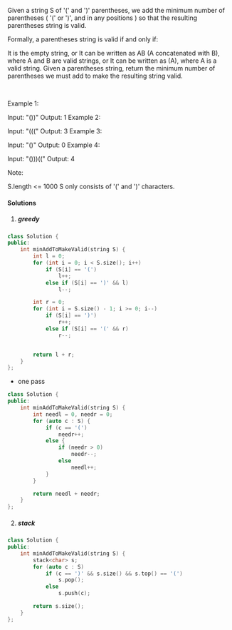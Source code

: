 Given a string S of '(' and ')' parentheses, we add the minimum number of parentheses ( '(' or ')', and in any positions ) so that the resulting parentheses string is valid.

Formally, a parentheses string is valid if and only if:

It is the empty string, or
It can be written as AB (A concatenated with B), where A and B are valid strings, or
It can be written as (A), where A is a valid string.
Given a parentheses string, return the minimum number of parentheses we must add to make the resulting string valid.

 

Example 1:

Input: "())"
Output: 1
Example 2:

Input: "((("
Output: 3
Example 3:

Input: "()"
Output: 0
Example 4:

Input: "()))(("
Output: 4
 

Note:

S.length <= 1000
S only consists of '(' and ')' characters.

#### Solutions

1. ##### greedy

```cpp
class Solution {
public:
    int minAddToMakeValid(string S) {
        int l = 0;
        for (int i = 0; i < S.size(); i++)
            if (S[i] == '(')
                l++;
            else if (S[i] == ')' && l)
                l--;

        int r = 0;
        for (int i = S.size() - 1; i >= 0; i--)
            if (S[i] == ')')
                r++;
            else if (S[i] == '(' && r)
                r--;


        return l + r;
    }
};
```

- one pass

```cpp
class Solution {
public:
    int minAddToMakeValid(string S) {
        int needl = 0, needr = 0;
        for (auto c : S) {
            if (c == '(')
                needr++;
            else {
                if (needr > 0)
                    needr--;
                else
                    needl++;
            }
        }

        return needl + needr;
    }
};
```

2. ##### stack

```cpp
class Solution {
public:
    int minAddToMakeValid(string S) {
        stack<char> s;
        for (auto c : S)
            if (c == ')' && s.size() && s.top() == '(')
                s.pop();
            else
                s.push(c);

        return s.size();
    }
};
```